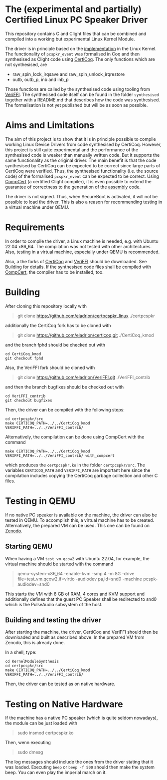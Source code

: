 # The (experimental and partially) Certified Linux PC Speaker Driver

This repository contains C and Clight files that can be combined and
compiled into a working but experimental Linux Kernel Module.

The driver is in principle based on the [implementation](https://github.com/torvalds/linux/blob/master/drivers/input/misc/pcspkr.c)
in the Linux Kernel. The functionality of `pcspkr_event` was formalised in Coq and then
synthesised as Clight code using [CertiCoq](https://github.com/CertiCoq/certicoq).
The only functions which are not synthesised, are

- raw_spin_lock_irqsave and raw_spin_unlock_irqrestore
- outb, outb_p, inb and inb_p

Those functions are called by the synthesised code using tooling from [VeriFFI](https://github.com/CertiCoq/VeriFFI).
The synthesised code itself can be found in the folder `synthesised` together with a README.md that
describes how the code was synthesised.
The formalisation is not yet published but will be as soon as possible.

# Aims and Limitations

The aim of this project is to show that it is in principle possible to compile working Linux
Device Drivers from code synthesised by CertiCoq. However, this project is still quite experimental
and the performance of the synthesised code is weaker than manually written code. 
But it supports the same functionality as the original driver. 
The main benefit is that the code synthesised by CertiCoq can be expected to be correct since
large parts of CertiCoq were verified. Thus, the synthesised functionality (i.e. the source code) of
the formalised `pcspkr_event` can be expected to be correct.
Using [CompCert](https://compcert.org/) (a certified Clight compiler), it is even possible
to extend the guarantee of correctness to the generation of the [assembly](https://compcert.org/man/manual001.html) code.

The driver is not signed. Thus, when SecureBoot is activated, it will not be possible to load the driver.
This is also a reason for recommending testing in a virtual machine under QEMU.

# Requirements

In order to compile the driver, a Linux machine is needed, e.g. with Ubuntu 22.04 x86_64.
The compilation was not tested with other architectures. Also, testing in a virtual machine,
especially under QEMU is recommended.

Also, a the forks of [CertiCoq](https://github.com/eladrion/certicoq/tree/fphd) and [VeriFFI](https://github.com/eladrion/VeriFFI/tree/bugfixes) should be downloaded.
See Building for details. If the synthesised code files shall be compiled with [CompCert](https://compcert.org/),
the compiler has to be installed, too.

# Building

After cloning this repository locally with

> git clone https://github.com/eladrion/certpcspkr_linux ./certpcspkr

additionally the CertiCoq fork has to be cloned with

> git clone https://github.com/eladrion/certicoq.git ./CertiCoq_kmod

and the branch fphd should be checked out with

```
cd CertiCoq_kmod
git checkout fphd
```

Also, the VeriFFI fork should be cloned with

> git clone https://github.com/eladrion/VeriFFI.git ./VeriFFI_contrib

and then the branch bugfixes should be checked out with

```
cd VeriFFI_contrib
git checkout bugfixes
```

Then, the driver can be compiled with the following steps:

```
cd certpcspkr/src
make CERTICOQ_PATH=../../CertiCoq_kmod VERIFFI_PATH=../../VeriFFI_contrib/
```

Alternatively, the compilation can be done using CompCert with the command

```
make CERTICOQ_PATH=../../CertiCoq_kmod VERIFFI_PATH=../../VeriFFI_contrib/ with_compcert
```

which produces the `certpcspkr.ko` in the folder `certpcspkr/src`.
The variables `CERTICOQ_PATH` and `VERIFFI_PATH` are important here since the compilation includes copying the CertiCoq garbage collection
and other C files.

# Testing in QEMU

If no native PC speaker is available on the machine, the driver can also be tested in QEMU.
To accomplish this, a virtual machine has to be created. Alternatively, the prepared VM can be used.
This one can be found on [Zenodo](https://doi.org/10.5281/zenodo.10693554).

## Starting QEMU

When having a VM `test_vm.qcow2` with Ubuntu 22.04, for example, the virtual machine should be started with the command

> qemu-system-x86_64 -enable-kvm -smp 4 -m 8G -drive file=test_vm.qcow2,if=virtio -audiodev pa,id=snd0 -machine pcspk-audiodev=snd0

This starts the VM with 8 GB of RAM, 4 cores and KVM support and additionally defines that the guest PC Speaker shall be
redirected to snd0 which is the PulseAudio subsystem of the host.

## Building and testing the driver

After starting the machine, the driver, CertiCoq and VeriFFI should then be downloaded and built as described above.
In the prepared VM from Zenodo, this is already done.

In a shell, type:

```
cd KernelModuleSynthesis
cd certpcspkr/src
make CERTICOQ_PATH=../../CertiCoq_kmod VERIFFI_PATH=../../VeriFFI_contrib/
```

Then, the driver can be tested as on native hardware.

# Testing on Native Hardware

If the machine has a native PC speaker (which is quite seldom nowadays), the module can be just loaded with

> sudo insmod certpcspkr.ko

Then, wenn executing

> sudo dmesg

The log messages should include the ones from the driver stating that it was loaded.
Executing `beep` or `beep -f 500` should then make the system beep. You can even play the
imperial march on it.
